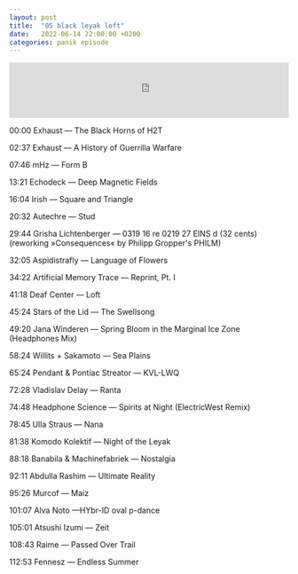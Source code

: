 ```yaml
---
layout: post
title:  "05 black leyak loft"
date:   2022-06-14 22:00:00 +0200
categories: panik episode
---
```

<iframe height="100" width="100%" scrolling="no" frameborder="no" src="https://www.radiopanik.org/emissions/oorsmeer/05-black-leyak-loft/embed/14063/" ></iframe>


00:00 Exhaust — The Black Horns of H2T

02:37 Exhaust — A History of Guerrilla Warfare

07:46 mHz — Form B

13:21 Echodeck — Deep Magnetic Fields

16:04 Irish — Square and Triangle

20:32 Autechre — Stud

29:44 Grisha Lichtenberger — 0319 16 re 0219 27 EINS d (32 cents) (reworking »Consequences« by Philipp Gropper's PHILM)

32:05 Aspidistrafly — Language of Flowers

34:22 Artificial Memory Trace — Reprint, Pt. I

41:18 Deaf Center — Loft

45:24 Stars of the Lid — The Swellsong

49:20 Jana Winderen — Spring Bloom in the Marginal Ice Zone (Headphones Mix)

58:24 Willits + Sakamoto — Sea Plains

65:24 Pendant & Pontiac Streator — KVL-LWQ

72:28 Vladislav Delay — Ranta

74:48 Headphone Science — Spirits at Night (ElectricWest Remix)

78:45 Ulla Straus — Nana

81:38 Komodo Kolektif — Night of the Leyak

88:18 Banabila & Machinefabriek — Nostalgia

92:11 Abdulla Rashim — Ultimate Reality

95:26 Murcof — Maíz

101:07 Alva Noto —HYbr-ID oval p-dance

105:01 Atsushi Izumi — Zeit

108:43 Raime — Passed Over Trail

112:53 Fennesz — Endless Summer
